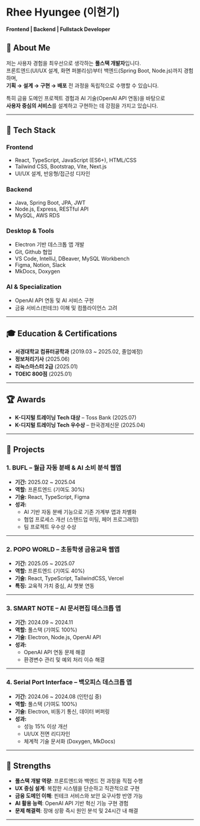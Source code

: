 # Rhee Hyungee (이현기)  
**Frontend | Backend | Fullstack Developer**

## 👋 About Me
저는 사용자 경험을 최우선으로 생각하는 **풀스택 개발자**입니다.  
프론트엔드(UI/UX 설계, 화면 퍼블리싱)부터 백엔드(Spring Boot, Node.js)까지 경험하며,  
**기획 → 설계 → 구현 → 배포** 전 과정을 독립적으로 수행할 수 있습니다.  

특히 금융 도메인 프로젝트 경험과 AI 기술(OpenAI API 연동)을 바탕으로  
**사용자 중심의 서비스**를 설계하고 구현하는 데 강점을 가지고 있습니다.  

---

## 🔧 Tech Stack

### Frontend
- React, TypeScript, JavaScript (ES6+), HTML/CSS  
- Tailwind CSS, Bootstrap, Vite, Next.js  
- UI/UX 설계, 반응형/접근성 디자인  

### Backend
- Java, Spring Boot, JPA, JWT  
- Node.js, Express, RESTful API  
- MySQL, AWS RDS  

### Desktop & Tools
- Electron 기반 데스크톱 앱 개발  
- Git, Github 협업  
- VS Code, IntelliJ, DBeaver, MySQL Workbench  
- Figma, Notion, Slack  
- MkDocs, Doxygen  

### AI & Specialization
- OpenAI API 연동 및 AI 서비스 구현  
- 금융 서비스(핀테크) 이해 및 컴플라이언스 고려  

---

## 🎓 Education & Certifications
- **서경대학교 컴퓨터공학과** (2019.03 ~ 2025.02, 졸업예정)  
- **정보처리기사** (2025.06)  
- **리눅스마스터 2급** (2025.01)  
- **TOEIC 800점** (2025.01)  

---

## 🏆 Awards
- **K-디지털 트레이닝 Tech 대상** – Toss Bank (2025.07)  
- **K-디지털 트레이닝 Tech 우수상** – 한국경제신문 (2025.04)  

---

## 💼 Projects

### 1. BUFL – 월급 자동 분배 & AI 소비 분석 웹앱
- **기간:** 2025.02 ~ 2025.04  
- **역할:** 프론트엔드 (기여도 30%)  
- **기술:** React, TypeScript, Figma  
- **성과:**  
  - AI 기반 자동 분배 기능으로 기존 가계부 앱과 차별화  
  - 협업 프로세스 개선 (스탠드업 미팅, 페어 프로그래밍)  
  - 팀 프로젝트 우수상 수상  

---

### 2. POPO WORLD – 초등학생 금융교육 웹앱
- **기간:** 2025.05 ~ 2025.07  
- **역할:** 프론트엔드 (기여도 40%)  
- **기술:** React, TypeScript, TailwindCSS, Vercel  
- **특징:** 교육적 가치 중심, AI 챗봇 연동  

---

### 3. SMART NOTE – AI 문서편집 데스크톱 앱
- **기간:** 2024.09 ~ 2024.11  
- **역할:** 풀스택 (기여도 100%)  
- **기술:** Electron, Node.js, OpenAI API  
- **성과:**  
  - OpenAI API 연동 문제 해결  
  - 환경변수 관리 및 예외 처리 이슈 해결  

---

### 4. Serial Port Interface – 백오피스 데스크톱 앱
- **기간:** 2024.06 ~ 2024.08 (인턴십 중)  
- **역할:** 풀스택 (기여도 100%)  
- **기술:** Electron, 비동기 통신, 데이터 버퍼링  
- **성과:**  
  - 성능 15% 이상 개선  
  - UI/UX 전면 리디자인  
  - 체계적 기술 문서화 (Doxygen, MkDocs)  

---

## 🌟 Strengths
- **풀스택 개발 역량**: 프론트엔드와 백엔드 전 과정을 직접 수행  
- **UX 중심 설계**: 복잡한 시스템을 단순하고 직관적으로 구현  
- **금융 도메인 이해**: 핀테크 서비스와 보안 요구사항 반영 가능  
- **AI 활용 능력**: OpenAI API 기반 혁신 기능 구현 경험  
- **문제 해결력**: 장애 상황 즉시 원인 분석 및 24시간 내 해결  

---

